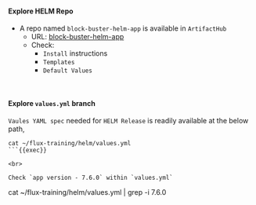 #### Explore HELM Repo
- A repo named `block-buster-helm-app` is available in `ArtifactHub`
    - URL: [block-buster-helm-app](https://artifacthub.io/packages/helm/block-buster-app/block-buster-helm-app)
    - Check:
        - `Install` instructions
        - `Templates`
        - `Default Values`
<br>

#### Explore `values.yml` branch 
`Vaules YAML spec` needed for `HELM Release` is readily available at the below path,

```
cat ~/flux-training/helm/values.yml
```{{exec}}

<br>

Check `app version - 7.6.0` within `values.yml`

```
cat ~/flux-training/helm/values.yml | grep -i 7.6.0
```{{exec}}
